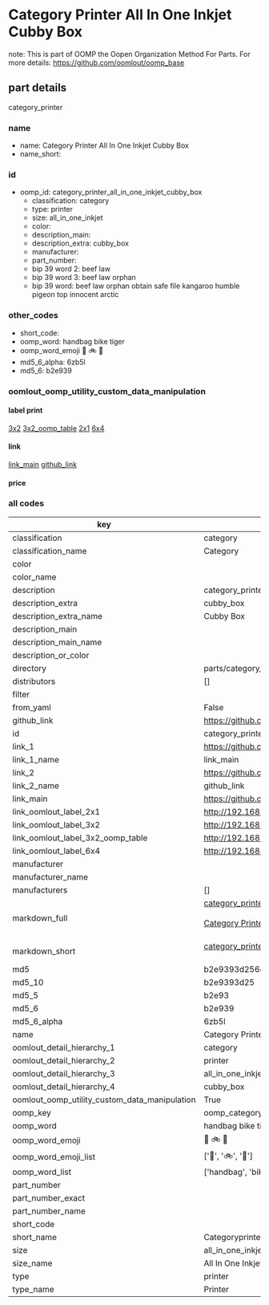 # Category Printer All In One Inkjet Cubby Box  

note: This is part of OOMP the Oopen Organization Method For Parts. For more details: https://github.com/oomlout/oomp_base

##  part details



category_printer

### name
* name: Category Printer All In One Inkjet Cubby Box
* name_short: 
### id
* oomp_id: category_printer_all_in_one_inkjet_cubby_box
  * classification: category
  * type: printer
  * size: all_in_one_inkjet
  * color: 
  * description_main: 
  * description_extra: cubby_box
  * manufacturer: 
  * part_number: 
  * bip 39 word 2: beef law
  * bip 39 word 3: beef law orphan
  * bip 39 word: beef law orphan obtain safe file kangaroo humble pigeon top innocent arctic

### other_codes
* short_code: 
* oomp_word: handbag bike tiger
* oomp_word_emoji :handbag: :bike: :tiger:
* md5_6_alpha: 6zb5l
* md5_6: b2e939






### oomlout_oomp_utility_custom_data_manipulation
#### label print
[3x2](http://192.168.1.245:1112/?label=oomp%206zb5l)
[3x2_oomp_table](http://192.168.1.107:1112/?label=oomp%206zb5l)
[2x1](http://192.168.1.242:1112/?label=oomp%206zb5l)
[6x4](http://192.168.1.55:1112/?label=oomp%206zb5l)    

#### link

[link_main](https://github.com/oomlout/oomlout_oomp_current_version_messy/tree/main/parts/category_printer_all_in_one_inkjet_cubby_box) [github_link](https://github.com/oomlout/oomlout_oomp_part_src/tree/main/parts/category_printer_all_in_one_inkjet_cubby_box)                             

#### price







### all codes 
| key | value |  
| --- | --- |  
| classification | category |  
| classification_name | Category |  
| color |  |  
| color_name |  |  
| description | category_printer |  
| description_extra | cubby_box |  
| description_extra_name | Cubby Box |  
| description_main |  |  
| description_main_name |  |  
| description_or_color |   |  
| directory | parts/category_printer_all_in_one_inkjet_cubby_box |  
| distributors | [] |  
| filter |  |  
| from_yaml | False |  
| github_link | https://github.com/oomlout/oomlout_oomp_part_src/tree/main/parts/category_printer_all_in_one_inkjet_cubby_box |  
| id | category_printer_all_in_one_inkjet_cubby_box |  
| link_1 | https://github.com/oomlout/oomlout_oomp_current_version_messy/tree/main/parts/category_printer_all_in_one_inkjet_cubby_box |  
| link_1_name | link_main |  
| link_2 | https://github.com/oomlout/oomlout_oomp_part_src/tree/main/parts/category_printer_all_in_one_inkjet_cubby_box |  
| link_2_name | github_link |  
| link_main | https://github.com/oomlout/oomlout_oomp_current_version_messy/tree/main/parts/category_printer_all_in_one_inkjet_cubby_box |  
| link_oomlout_label_2x1 | http://192.168.1.242:1112/?label=oomp%206zb5l |  
| link_oomlout_label_3x2 | http://192.168.1.245:1112/?label=oomp%206zb5l |  
| link_oomlout_label_3x2_oomp_table | http://192.168.1.107:1112/?label=oomp%206zb5l |  
| link_oomlout_label_6x4 | http://192.168.1.55:1112/?label=oomp%206zb5l |  
| manufacturer |  |  
| manufacturer_name |  |  
| manufacturers | [] |  
| markdown_full | [category_printer_all_in_one_inkjet_cubby_box](https://github.com/oomlout/oomlout_oomp_current_version_messy/tree/main/parts/category_printer_all_in_one_inkjet_cubby_box)<br>[](https://github.com/oomlout/oomlout_oomp_current_version_messy/tree/main/parts/category_printer_all_in_one_inkjet_cubby_box)<br>[Category Printer All In One Inkjet Cubby Box](https://github.com/oomlout/oomlout_oomp_current_version_messy/tree/main/parts/category_printer_all_in_one_inkjet_cubby_box)<br><br> |  
| markdown_short | [category_printer_all_in_one_inkjet_cubby_box](https://github.com/oomlout/oomlout_oomp_current_version_messy/tree/main/parts/category_printer_all_in_one_inkjet_cubby_box)<br><br> |  
| md5 | b2e9393d256eef3158df0989399f78a0 |  
| md5_10 | b2e9393d25 |  
| md5_5 | b2e93 |  
| md5_6 | b2e939 |  
| md5_6_alpha | 6zb5l |  
| name | Category Printer All In One Inkjet Cubby Box |  
| oomlout_detail_hierarchy_1 | category |  
| oomlout_detail_hierarchy_2 | printer |  
| oomlout_detail_hierarchy_3 | all_in_one_inkjet |  
| oomlout_detail_hierarchy_4 | cubby_box |  
| oomlout_oomp_utility_custom_data_manipulation | True |  
| oomp_key | oomp_category_printer_all_in_one_inkjet_cubby_box |  
| oomp_word | handbag bike tiger |  
| oomp_word_emoji | :handbag: :bike: :tiger: |  
| oomp_word_emoji_list | [':handbag:', ':bike:', ':tiger:'] |  
| oomp_word_list | ['handbag', 'bike', 'tiger'] |  
| part_number |  |  
| part_number_exact |  |  
| part_number_name |  |  
| short_code |  |  
| short_name | Categoryprinter |  
| size | all_in_one_inkjet |  
| size_name | All In One Inkjet |  
| type | printer |  
| type_name | Printer |  
